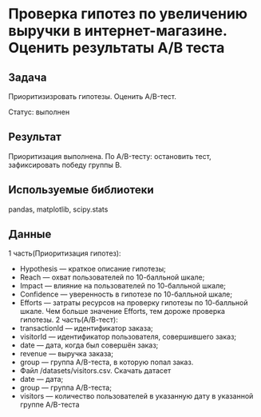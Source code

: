 # Проверка гипотез по увеличению выручки в интернет-магазине. Оценить результаты A/B теста

## Задача
Приоритизизровать гипотезы. Оценить A/B-тест.

Статус: выполнен
## Результат
Приоритизация выполнена.
По A/B-тесту: остановить тест, зафиксировать победу группы B.

## Используемые библиотеки
pandas, matplotlib, scipy.stats

## Данные
1 часть(Приоритизация гипотез):
- Hypothesis — краткое описание гипотезы;
- Reach — охват пользователей по 10-балльной шкале;
- Impact — влияние на пользователей по 10-балльной шкале;
- Confidence — уверенность в гипотезе по 10-балльной шкале;
- Efforts — затраты ресурсов на проверку гипотезы по 10-балльной шкале. Чем больше значение Efforts, тем дороже проверка гипотезы.
2 часть(А/В-тест):
- transactionId — идентификатор заказа;
- visitorId — идентификатор пользователя, совершившего заказ;
- date — дата, когда был совершён заказ;
- revenue — выручка заказа;
- group — группа A/B-теста, в которую попал заказ.
- Файл /datasets/visitors.csv. Скачать датасет
- date — дата;
- group — группа A/B-теста;
- visitors — количество пользователей в указанную дату в указанной группе A/B-теста